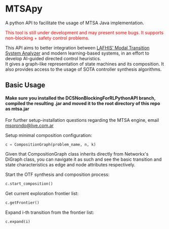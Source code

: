 # MTSApy
A python API to facilitate the usage of MTSA Java implementation.  

<span style="color: red;">This tool is still under development and may present some bugs. It supports non-blocking + safety control problems.</span>

This API aims to better integration between [LAFHIS' Modal Transition System Analyzer](https://mtsa.dc.uba.ar/) and modern learning-based systems, in an effort to develop AI-guided directed control heuristics.  
It gives a graph-like representation of state machines and its composition. It also provides access to the usage of SOTA controller synthesis algorithms.


### 

## Basic Usage
#### Make sure you installed the DCSNonBlockingForRLPythonAPI branch, compiled the resulting .jar and moved it to the root directory of this repo as mtsa.jar
For further setup-installation questions regarding the MTSA engine, email msorondo@live.com.ar

Setup minimal composition configuration:
```python
c = CompositionGraph(problem_name, n, k)
```
Given that CompositionGraph class inherits directly from Networkx's DiGraph class, you can navigate it as such and see the basic transition and state characteristics as edge and node attributes respectively.

Start the OTF synthesis and composition process:
```python
c.start_composition()
```
Get current exploration frontier list:
```python
c.getFrontier()
```
Expand i-th transition from the frontier list:
```python
c.expand(i)
```


